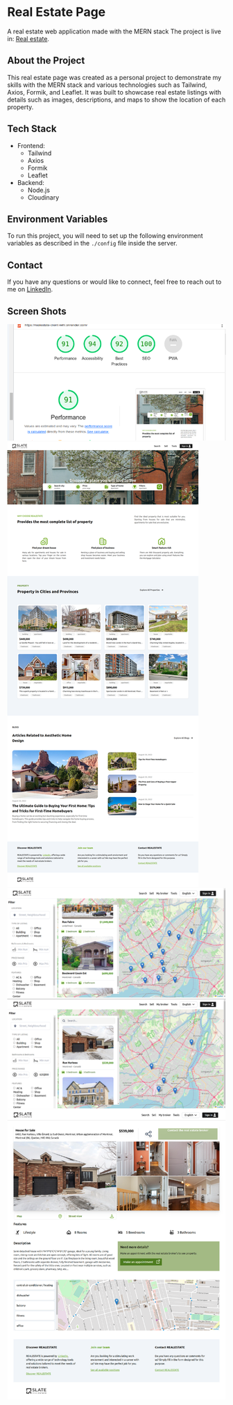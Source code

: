 # Real Estate Page
A real estate web application made with the MERN stack
The project is live in: [Real estate](https://realestate-client-iwhl.onrender.com/).

## About the Project
This real estate page was created as a personal project to demonstrate my skills with the MERN stack and various technologies such as Tailwind, Axios, Formik, and Leaflet. It was built to showcase real estate listings with details such as images, descriptions, and maps to show the location of each property.

## Tech Stack
- Frontend:
  - Tailwind
  - Axios
  - Formik
  - Leaflet
- Backend:
  - Node.js
  - Cloudinary

## Environment Variables
To run this project, you will need to set up the following environment variables as described in the `./config` file inside the server.

## Contact
If you have any questions or would like to connect, feel free to reach out to me on [LinkedIn](https://www.linkedin.com/in/victor-hugo-303324141/).

## Screen Shots
![Homepage screenshot](https://raw.githubusercontent.com/Victorr-Hugo/realestate-mern/main/showcase/Lighthouse.png)
![Homepage screenshot](https://raw.githubusercontent.com/Victorr-Hugo/realestate-mern/main/showcase/screencapture-realestate-client-iwhl-onrender-2023-02-14-20_50_21.png)
![Homepage screenshot](https://raw.githubusercontent.com/Victorr-Hugo/realestate-mern/main/showcase/Captura%20de%20pantalla%20de%202023-02-09%2002-15-47.png)
![Homepage screenshot](https://raw.githubusercontent.com/Victorr-Hugo/realestate-mern/main/showcase/Captura%20de%20pantalla%20de%202023-02-09%2002-16-20.png)
![Homepage screenshot](https://raw.githubusercontent.com/Victorr-Hugo/realestate-mern/main/showcase/screencapture-localhost-3000-properties-63e202b76234aa6c91c4a96e-2023-02-09-02_18_02.png)
